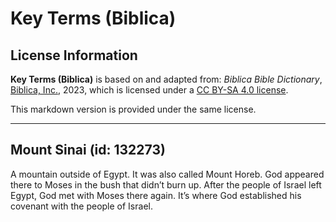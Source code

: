 # Key Terms (Biblica)

## License Information

**Key Terms (Biblica)** is based on and adapted from: _Biblica Bible Dictionary_, [Biblica, Inc.](https://www.biblica.com/), 2023, which is licensed under a [CC BY-SA 4.0 license](https://creativecommons.org/licenses/by-sa/4.0/legalcode.en).

This markdown version is provided under the same license.



--------------------------------

## Mount Sinai (id: 132273)

A mountain outside of Egypt. It was also called Mount Horeb. God appeared there to Moses in the bush that didn’t burn up. After the people of Israel left Egypt, God met with Moses there again. It’s where God established his covenant with the people of Israel.


